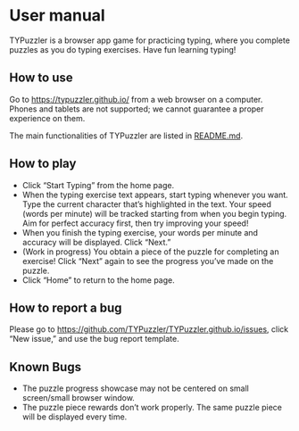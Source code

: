 # User manual

TYPuzzler is a browser app game for practicing typing, where you complete puzzles as you do typing exercises. Have fun learning typing!

## How to use

Go to https://typuzzler.github.io/ from a web browser on a computer. Phones and tablets are not supported; we cannot guarantee a proper experience on them.

The main functionalities of TYPuzzler are listed in [README.md](/README.md).

## How to play
- Click “Start Typing” from the home page.
- When the typing exercise text appears, start typing whenever you want. Type the current character that’s highlighted in the text. Your speed (words per minute) will be tracked starting from when you begin typing. Aim for perfect accuracy first, then try improving your speed!
- When you finish the typing exercise, your words per minute and accuracy will be displayed. Click “Next.”
- (Work in progress) You obtain a piece of the puzzle for completing an exercise! Click “Next” again to see the progress you’ve made on the puzzle.
- Click “Home” to return to the home page.

## How to report a bug

Please go to https://github.com/TYPuzzler/TYPuzzler.github.io/issues, click “New issue,” and use the bug report template.

## Known Bugs

- The puzzle progress showcase may not be centered on small screen/small browser window.
- The puzzle piece rewards don’t work properly. The same puzzle piece will be displayed every time.
